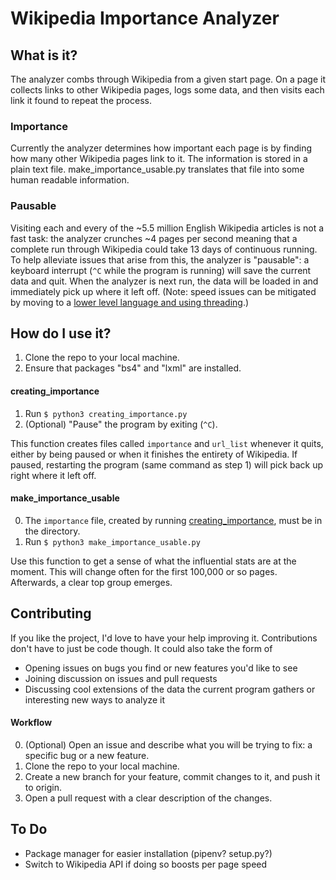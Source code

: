 # Wikipedia Importance Analyzer

## What is it?

The analyzer combs through Wikipedia from a given start page. On a page it collects links to other Wikipedia pages, logs some data, and then visits each link it found to repeat the process.

### Importance

Currently the analyzer determines how important each page is by finding how many other Wikipedia pages link to it. The information is stored in a plain text file. make_importance_usable.py translates that file into some human readable information.

### Pausable

Visiting each and every of the ~5.5 million English Wikipedia articles is not a fast task: the analyzer crunches ~4 pages per second meaning that a complete run through Wikipedia could take 13 days of continuous running. To help alleviate issues that arise from this, the analyzer is "pausable": a keyboard interrupt (`^C` while the program is running) will save the current data and quit. When the analyzer is next run, the data will be loaded in and immediately pick up where it left off. (Note: speed issues can be mitigated by moving to a [lower level language and using threading](https://github.com/David-Bauman/Multi-Threaded-Wikipiedia-Importance).) 


## How do I use it?

1. Clone the repo to your local machine.
2. Ensure that packages "bs4" and "lxml" are installed.

#### creating_importance


1. Run `$ python3 creating_importance.py`
2. (Optional) "Pause" the program by exiting (`^C`). 

This function creates files called `importance` and `url_list` whenever it quits, either by being paused or when it finishes the entirety of Wikipedia. If paused, restarting the program (same command as step 1) will pick back up right where it left off.

#### make_importance_usable

0. The `importance` file, created by running [creating_importance](#creating_importance), must be in the directory.
1. Run `$ python3 make_importance_usable.py`

Use this function to get a sense of what the influential stats are at the moment. This will change often for the first 100,000 or so   pages. Afterwards, a clear top group emerges.

## Contributing

If you like the project, I'd love to have your help improving it. Contributions don't have to just be code though. It could also take the form of

- Opening issues on bugs you find or new features you'd like to see
- Joining discussion on issues and pull requests
- Discussing cool extensions of the data the current program gathers or interesting new ways to analyze it

#### Workflow

0. (Optional) Open an issue and describe what you will be trying to fix: a specific bug or a new feature.
1. Clone the repo to your local machine.
2. Create a new branch for your feature, commit changes to it, and push it to origin.
3. Open a pull request with a clear description of the changes.

## To Do

- Package manager for easier installation (pipenv? setup.py?)
- Switch to Wikipedia API if doing so boosts per page speed

